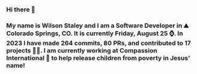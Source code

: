 ### Hi there 👋

### My name is Wilson Staley and I am a Software Developer in ⛰ Colorado Springs, CO.  It is currently Friday, August 25 ⌚. In 2023 I have made 264 commits, 80 PRs, and contributed to 17 projects 👨‍💻. I am currently working at Compassion International 🏢 to help release children from poverty in Jesus' name!